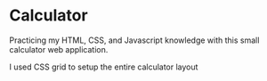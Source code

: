 # Calculator
Practicing my HTML, CSS, and Javascript knowledge with this small calculator web application.

I used CSS grid to setup the entire calculator layout
